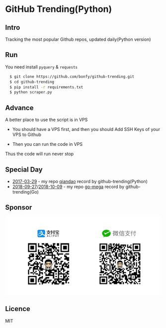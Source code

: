 # GitHub Trending(Python)


## Intro
Tracking the most popular Github repos, updated daily(Python version)

## Run

You need install `pyquery` & `requests`

```bash
  $ git clone https://github.com/bonfy/github-trending.git
  $ cd github-trending
  $ pip install -r requirements.txt
  $ python scraper.py
```

## Advance

A better place to use the script is in VPS

* You should have a VPS first, and then you should Add SSH Keys of your VPS to Github

* Then you can run the code in VPS

Thus the code will run never stop

## Special Day

- [2017-03-29](https://github.com/bonfy/github-trending/blob/master/2017/2017-03-29.md) - my repo [qiandao](https://github.com/bonfy/qiandao) record by github-trending(Python)
- [2018-09-27](https://github.com/bonfy/github-trending/blob/master/2018/2018-09-27.md)/[2018-10-09](https://github.com/bonfy/github-trending/blob/master/2018/2018-10-09.md) - my repo [go-mega](https://github.com/bonfy/go-mega) record by github-trending(Go)

## Sponsor

![support](https://raw.githubusercontent.com/bonfy/image/master/global/sponsor.jpg)

## Licence

MIT
